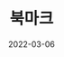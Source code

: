 ---
title: "북마크"
date: 2022-03-06
layout: "archives"
slug: "북마크"
menu:
    main:
        name: 북마크
        weight: 7
        params: 
            icon: archives
---